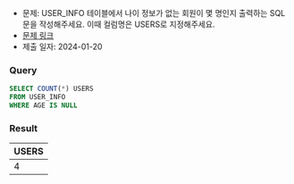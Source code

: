 - 문제: USER_INFO 테이블에서 나이 정보가 없는 회원이 몇 명인지 출력하는 SQL문을 작성해주세요. 이때 컬럼명은 USERS로 지정해주세요.
- [문제 링크](https://school.programmers.co.kr/learn/courses/30/lessons/131528)
- 제출 일자: 2024-01-20

### Query

```sql
SELECT COUNT(*) USERS
FROM USER_INFO
WHERE AGE IS NULL
```

### Result

| USERS |
| :---- |
| 4     |
